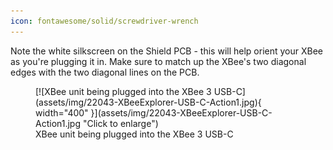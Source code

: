 ```yaml
---
icon: fontawesome/solid/screwdriver-wrench
---
```


Note the white silkscreen on the Shield PCB - this will help orient your XBee as you're plugging it in. Make sure to match up the XBee's two diagonal edges with the two diagonal lines on the PCB.

<figure markdown>
[![XBee unit being plugged into the XBee 3 USB-C](assets/img/22043-XBeeExplorer-USB-C-Action1.jpg){ width="400" }](assets/img/22043-XBeeExplorer-USB-C-Action1.jpg "Click to enlarge")
<figcaption markdown>XBee unit being plugged into the XBee 3 USB-C</figcaption>
</figure>
